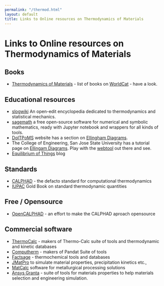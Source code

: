 ```yaml
---
permalink: "/thermod.html"
layout: default
title: Links to Online resources on Thermodynamics of Materials
---
```

# Links to Online resources on Thermodynamics of Materials

## Books
  * [Thermodynamics of Materials](https://www.worldcat.org/profiles/gphanikumar/lists/3985955) - list of books on [WorldCat](https://worldcat.org) - have a look.

## Educational resources
 * [slogwiki](http://www.sklogwiki.org/SklogWiki/index.php/Main_Page) An open-edit encyclopedia dedicated to thermodynamics and statistical mechanics. 
 * [sagemath](http://www.sagemath.org/) a free open-source software for numerical and symbolic mathematics, ready with Jupyter notebook and wrappers for all kinds of tools.
 * [DoITPoMS](http://www.doitpoms.ac.uk/) website has a section on [Ellingham Diagrams](http://www.doitpoms.ac.uk/tlplib/ellingham_diagrams/index.php).
 * The College of Engineering, San Jose State University has a tutorial page on [Ellingam Diagrams](http://www.engr.sjsu.edu/ellingham/tutorial.html). Play with the [webtool](http://www.engr.sjsu.edu/ellingham/ellingham_tool_p1.php) out there and see.
 * [Equilibrium of Things](https://gtt-technologies.de/blog/) blog

## Standards
 * [CALPHAD](http://www.calphad.org/) - the defacto standard for computational thermodynamics
 * [IUPAC](https://goldbook.iupac.org/terms/view/S05927) Gold Book on standard thermodynamic quantities

## Free / Opensource
 * [OpenCALPHAD](http://www.opencalphad.com/) - an effort to make the CALPHAD aproach opensource

## Commercial software
 * [ThermoCalc](https://www.thermocalc.com/) - makers of Thermo-Calc suite of tools and thermodynamic and kinetic databases
 * [Computherm](http://www.computherm.com/) - makers of Pandat Suite of tools
 * [Factsage](http://www.factsage.com/) - thermochemical tools and databases
 * [JMatPro](https://www.sentesoftware.co.uk/jmatpro) to simulate material properties, precipitation kinetics etc.,
 * [MatCalc](https://www.matcalc-engineering.com/start/) software for metallurgical processing solutions
 * [Ansys Granta](https://www.ansys.com/products/materials) - suite of tools for materials properties to help materials selection and engineering simulation.

